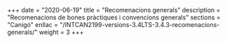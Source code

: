 +++
date        = "2020-06-19"
title       = "Recomenacions generals"
description = "Recomenacions de bones pràctiques i convencions generals"
sections    = "Canigó"
enllac		= "/INTCAN2199-versions-3.4LTS-3.4.3-recomenacions-generals/"
weight		= 3
+++
